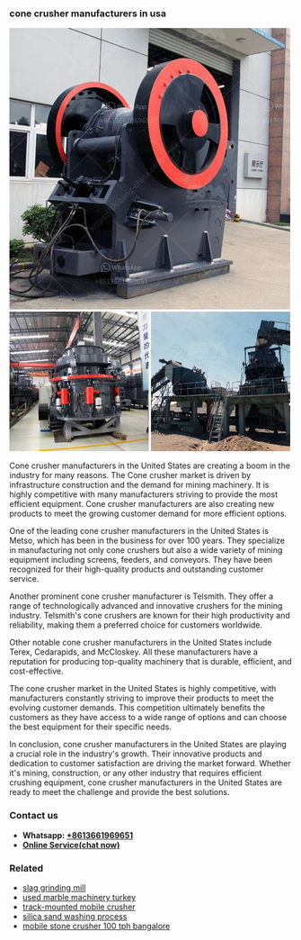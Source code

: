<h3>cone crusher manufacturers in usa</h3><img src='1702260126.jpg' alt=''><p>Cone crusher manufacturers in the United States are creating a boom in the industry for many reasons. The Cone crusher market is driven by infrastructure construction and the demand for mining machinery. It is highly competitive with many manufacturers striving to provide the most efficient equipment. Cone crusher manufacturers are also creating new products to meet the growing customer demand for more efficient options.</p><p>One of the leading cone crusher manufacturers in the United States is Metso, which has been in the business for over 100 years. They specialize in manufacturing not only cone crushers but also a wide variety of mining equipment including screens, feeders, and conveyors. They have been recognized for their high-quality products and outstanding customer service.</p><p>Another prominent cone crusher manufacturer is Telsmith. They offer a range of technologically advanced and innovative crushers for the mining industry. Telsmith's cone crushers are known for their high productivity and reliability, making them a preferred choice for customers worldwide.</p><p>Other notable cone crusher manufacturers in the United States include Terex, Cedarapids, and McCloskey. All these manufacturers have a reputation for producing top-quality machinery that is durable, efficient, and cost-effective.</p><p>The cone crusher market in the United States is highly competitive, with manufacturers constantly striving to improve their products to meet the evolving customer demands. This competition ultimately benefits the customers as they have access to a wide range of options and can choose the best equipment for their specific needs.</p><p>In conclusion, cone crusher manufacturers in the United States are playing a crucial role in the industry's growth. Their innovative products and dedication to customer satisfaction are driving the market forward. Whether it's mining, construction, or any other industry that requires efficient crushing equipment, cone crusher manufacturers in the United States are ready to meet the challenge and provide the best solutions.</p><h3>Contact us</h3><ul><li><strong>Whatsapp:&nbsp;<a href="https://wa.me/8613661969651">+8613661969651</a></strong></li><li><a href="https://swt.shibang-china.com/?git&amp;zhl&amp;cone crusher manufacturers in usa"><strong>Online Service(chat now)</strong></a></li></ul><h3>Related</h3><ul><li><a href='slag grinding mill.md'>slag grinding mill</a></li><li><a href='used marble machinery turkey.md'>used marble machinery turkey</a></li><li><a href='trackmounted mobile crusher.md'>track-mounted mobile crusher</a></li><li><a href='silica sand washing process.md'>silica sand washing process</a></li><li><a href='mobile stone crusher 100 tph bangalore.md'>mobile stone crusher 100 tph bangalore</a></li></ul>